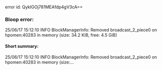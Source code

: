 error id: QykIGOj781MEAfdp4gV3cA==
### Bloop error:

25/06/17 15:12:10 INFO BlockManagerInfo: Removed broadcast_2_piece0 on hpomen:40283 in memory (size: 34.2 KiB, free: 4.5 GiB)
#### Short summary: 

25/06/17 15:12:10 INFO BlockManagerInfo: Removed broadcast_2_piece0 on hpomen:40283 in memory (size:...